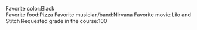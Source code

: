 Favorite color:Black  
Favorite food:Pizza 
Favorite musician/band:Nirvana 
Favorite movie:Lilo and Stitch 
Requested grade in the course:100 
